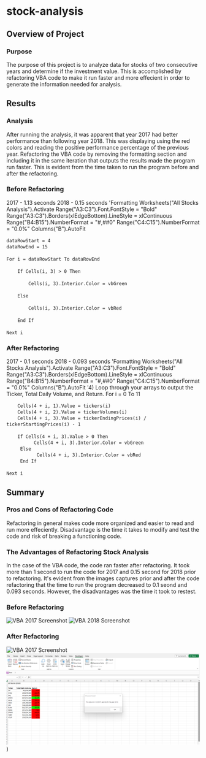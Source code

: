 # stock-analysis
## Overview of Project
### Purpose
The purpose of this project is to analyze data for stocks of two consecutive years and determine if the investment value. This is accomplished by refactoring VBA code to make it run faster
and more effecient in order to generate the information needed for analysis.


## Results
### Analysis
After running the analysis, it was apparent that year 2017 had better performance than following year 2018. This was displaying using the red colors and reading the positive performance percentage
of the previous year.
Refactoring the VBA code by removing the formatting section and including it in the same iteration that outputs the results made the program run faster. This is evident from the time taken
to run the program before and after the refactoring.
### Before Refactoring
2017 -   1.13 seconds
2018 -   0.15 seconds
'Formatting
    Worksheets("All Stocks Analysis").Activate
    Range("A3:C3").Font.FontStyle = "Bold"
    Range("A3:C3").Borders(xlEdgeBottom).LineStyle = xlContinuous
    Range("B4:B15").NumberFormat = "#,##0"
    Range("C4:C15").NumberFormat = "0.0%"
    Columns("B").AutoFit

    dataRowStart = 4
    dataRowEnd = 15

    For i = dataRowStart To dataRowEnd
        
        If Cells(i, 3) > 0 Then
            
            Cells(i, 3).Interior.Color = vbGreen
            
        Else
        
            Cells(i, 3).Interior.Color = vbRed
            
        End If
        
    Next i
### After Refactoring
2017 -  0.1 seconds
2018 -  0.093 seconds
 'Formatting
    Worksheets("All Stocks Analysis").Activate
    Range("A3:C3").Font.FontStyle = "Bold"
    Range("A3:C3").Borders(xlEdgeBottom).LineStyle = xlContinuous
    Range("B4:B15").NumberFormat = "#,##0"
    Range("C4:C15").NumberFormat = "0.0%"
    Columns("B").AutoFit
    '4) Loop through your arrays to output the Ticker, Total Daily Volume, and Return.
    For i = 0 To 11
       
        Cells(4 + i, 1).Value = tickers(i)
        Cells(4 + i, 2).Value = tickerVolumes(i)
        Cells(4 + i, 3).Value = tickerEndingPrices(i) / tickerStartingPrices(i) - 1
        
        If Cells(4 + i, 3).Value > 0 Then
              Cells(4 + i, 3).Interior.Color = vbGreen
         Else
               Cells(4 + i, 3).Interior.Color = vbRed
         End If
        
    Next i
  

## Summary
### Pros and Cons of Refactoring Code
Refactoring in general makes code more organized and easier to read and run more effeciently. Disadvantage is the time it takes to modify and test the code and risk of breaking a functioning code.

### The Advantages of Refactoring Stock Analysis
In the case of the VBA code, the code ran faster after refactoring. It took more than 1 second to run the code for 2017 and 0.15 second for 2018 prior to refactoring.
It's evident from the images captures prior and after the code refactoring that the time to run the program decreased to 0.1 seond and 0.093 seconds. However, the disadvantages was the time it took to restest.
### Before Refactoring
![VBA 2017 Screenshot](https://github.com/mabulhassan/kickstarter-analysis/blob/main/VBA_Challenge_2017.PNG)
![VBA 2018 Screenshot](https://github.com/mabulhassan/kickstarter-analysis/blob/main/VBA_Challenge_2018.PNG)
### After Refactoring
![VBA 2017 Screenshot](https://github.com/mabulhassan/kickstarter-analysis/blob/main/VBA_Challenge_2017New.PNG)
![VBA 2018 Screenshot](https://github.com/mabulhassan/stock-analysis/blob/main/VBA_Challenge_2018New.png))
